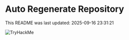 # Auto Regenerate Repository

This README was last updated: 2025-09-16 23:31:21

 ![TryHackMe](https://tryhackme.com/badge/533634)